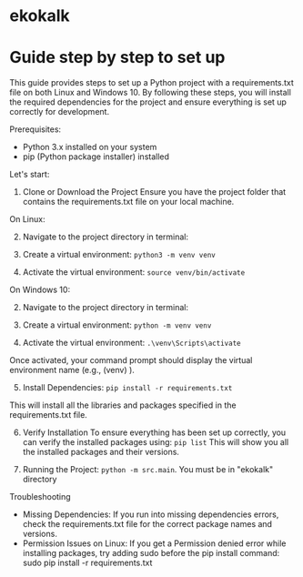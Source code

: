 # ekokalk

# Guide step by step to set up
This guide provides steps to set up a Python project with a requirements.txt file on both Linux and Windows 10. By following these steps, you will install the required dependencies for the project and ensure everything is set up correctly for development.

Prerequisites:
- Python 3.x installed on your system
- pip (Python package installer) installed

Let's start:

1. Clone or Download the Project
Ensure you have the project folder that contains the requirements.txt file on your local machine.

On Linux:

2. Navigate to the project directory in terminal:

3. Create a virtual environment:
`python3 -m venv venv`

4. Activate the virtual environment:
`source venv/bin/activate`

On Windows 10:

2. Navigate to the project directory in terminal:

3. Create a virtual environment:
`python -m venv venv`

4. Activate the virtual environment:
`.\venv\Scripts\activate`

Once activated, your command prompt should display the virtual environment name (e.g., (venv) ).

5. Install Dependencies: `pip install -r requirements.txt`

This will install all the libraries and packages specified in the requirements.txt file.

6. Verify Installation
To ensure everything has been set up correctly, you can verify the installed packages using:
`pip list`
This will show you all the installed packages and their versions.

7. Running the Project: `python -m src.main`. You must be in "ekokalk" directory


Troubleshooting
- Missing Dependencies: If you run into missing dependencies errors, check the requirements.txt file for the correct package names and versions.
- Permission Issues on Linux: If you get a Permission denied error while installing packages, try adding sudo before the pip install command:
sudo pip install -r requirements.txt
